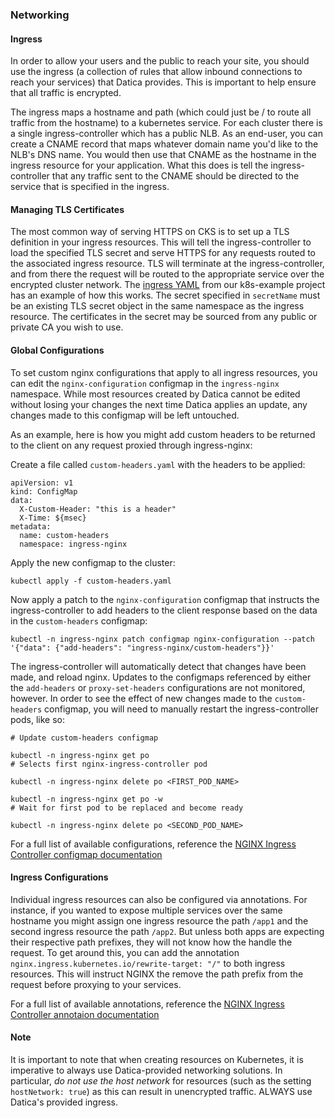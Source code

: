 ### Networking

#### Ingress

In order to allow your users and the public to reach your site, you should use the ingress (a collection of rules that allow inbound connections to reach your services) that Datica provides. This is important to help ensure that all traffic is encrypted.

The ingress maps a hostname and path (which could just be / to route all traffic from the hostname) to a kubernetes service. For each cluster there is a single ingress-controller which has a public NLB. As an end-user, you can create a CNAME record that maps whatever domain name you'd like to the NLB's DNS name. You would then use that CNAME as the hostname in the ingress resource for your application. What this does is tell the ingress-controller that any traffic sent to the CNAME should be directed to the service that is specified in the ingress.

#### Managing TLS Certificates
The most common way of serving HTTPS on CKS is to set up a TLS definition in your ingress resources. This will tell the ingress-controller to load the specified TLS secret and serve HTTPS for any requests routed to the associated ingress resource. TLS will terminate at the ingress-controller, and from there the request will be routed to the appropriate service over the encrypted cluster network. The [ingress YAML](https://github.com/daticahealth/k8s-example/blob/master/ingress.yaml) from our k8s-example project has an example of how this works. The secret specified in `secretName` must be an existing TLS secret object in the same namespace as the ingress resource. The certificates in the secret may be sourced from any public or private CA you wish to use.

#### Global Configurations
To set custom nginx configurations that apply to all ingress resources, you can edit the `nginx-configuration` configmap in the `ingress-nginx` namespace. While most resources created by Datica cannot be edited without losing your changes the next time Datica applies an update, any changes made to this configmap will be left untouched. 

As an example, here is how you might add custom headers to be returned to the client on any request proxied through ingress-nginx:

Create a file called `custom-headers.yaml` with the headers to be applied:

```
apiVersion: v1
kind: ConfigMap
data:
  X-Custom-Header: "this is a header"
  X-Time: ${msec}
metadata:
  name: custom-headers
  namespace: ingress-nginx
```

Apply the new configmap to the cluster:

```
kubectl apply -f custom-headers.yaml
```

Now apply a patch to the `nginx-configuration` configmap that instructs the ingress-controller to add headers to the client response based on the data in the `custom-headers` configmap:

```
kubectl -n ingress-nginx patch configmap nginx-configuration --patch '{"data": {"add-headers": "ingress-nginx/custom-headers"}}'
```

The ingress-controller will automatically detect that changes have been made, and reload nginx. Updates to the configmaps referenced by either the `add-headers` or `proxy-set-headers` configurations are not monitored, however. In order to see the effect of new changes made to the `custom-headers` configmap, you will need to manually restart the ingress-controller pods, like so:

```
# Update custom-headers configmap

kubectl -n ingress-nginx get po
# Selects first nginx-ingress-controller pod

kubectl -n ingress-nginx delete po <FIRST_POD_NAME>

kubectl -n ingress-nginx get po -w
# Wait for first pod to be replaced and become ready

kubectl -n ingress-nginx delete po <SECOND_POD_NAME>
```

For a full list of available configurations, reference the [NGINX Ingress Controller configmap documentation](https://kubernetes.github.io/ingress-nginx/user-guide/nginx-configuration/configmap/)

#### Ingress Configurations
Individual ingress resources can also be configured via annotations. For instance, if you wanted to expose multiple services over the same hostname you might assign one ingress resource the path `/app1` and the second ingress resource the path `/app2`. But unless both apps are expecting their respective path prefixes, they will not know how the handle the request. To get around this, you can add the annotation `nginx.ingress.kubernetes.io/rewrite-target: "/"` to both ingress resources. This will instruct NGINX the remove the path prefix from the request before proxying to your services.

For a full list of available annotations, reference the [NGINX Ingress Controller annotaion documentation](https://kubernetes.github.io/ingress-nginx/user-guide/nginx-configuration/annotations/)

#### Note
It is important to note that when creating resources on Kubernetes, it is imperative to always use Datica-provided networking solutions. In particular, *do not use the host network* for resources (such as the setting `hostNetwork: true`) as this can result in unencrypted traffic. ALWAYS use Datica's provided ingress.